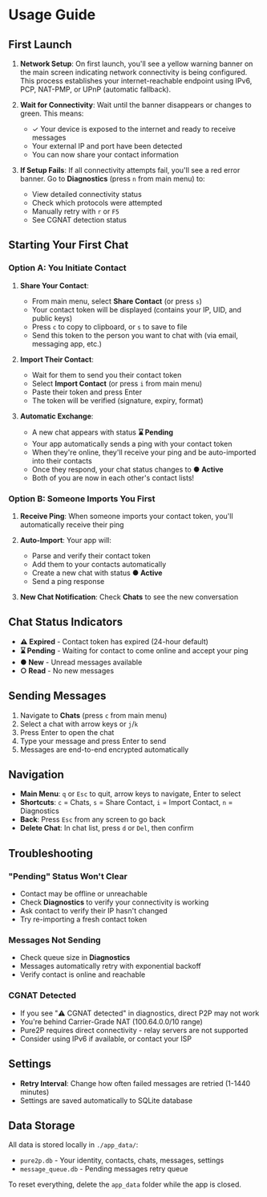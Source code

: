 # Usage Guide

## First Launch

1. **Network Setup**: On first launch, you'll see a yellow warning banner on the main screen indicating network connectivity is being configured. This process establishes your internet-reachable endpoint using IPv6, PCP, NAT-PMP, or UPnP (automatic fallback).

2. **Wait for Connectivity**: Wait until the banner disappears or changes to green. This means:
   - ✓ Your device is exposed to the internet and ready to receive messages
   - Your external IP and port have been detected
   - You can now share your contact information

3. **If Setup Fails**: If all connectivity attempts fail, you'll see a red error banner. Go to **Diagnostics** (press `n` from main menu) to:
   - View detailed connectivity status
   - Check which protocols were attempted
   - Manually retry with `r` or `F5`
   - See CGNAT detection status

## Starting Your First Chat

### Option A: You Initiate Contact

1. **Share Your Contact**:
   - From main menu, select **Share Contact** (or press `s`)
   - Your contact token will be displayed (contains your IP, UID, and public keys)
   - Press `c` to copy to clipboard, or `s` to save to file
   - Send this token to the person you want to chat with (via email, messaging app, etc.)

2. **Import Their Contact**:
   - Wait for them to send you their contact token
   - Select **Import Contact** (or press `i` from main menu)
   - Paste their token and press Enter
   - The token will be verified (signature, expiry, format)

3. **Automatic Exchange**:
   - A new chat appears with status **⌛ Pending**
   - Your app automatically sends a ping with your contact token
   - When they're online, they'll receive your ping and be auto-imported into their contacts
   - Once they respond, your chat status changes to **● Active**
   - Both of you are now in each other's contact lists!

### Option B: Someone Imports You First

1. **Receive Ping**: When someone imports your contact token, you'll automatically receive their ping

2. **Auto-Import**: Your app will:
   - Parse and verify their contact token
   - Add them to your contacts automatically
   - Create a new chat with status **● Active**
   - Send a ping response

3. **New Chat Notification**: Check **Chats** to see the new conversation

## Chat Status Indicators

- **⚠ Expired** - Contact token has expired (24-hour default)
- **⌛ Pending** - Waiting for contact to come online and accept your ping
- **● New** - Unread messages available
- **○ Read** - No new messages

## Sending Messages

1. Navigate to **Chats** (press `c` from main menu)
2. Select a chat with arrow keys or `j`/`k`
3. Press Enter to open the chat
4. Type your message and press Enter to send
5. Messages are end-to-end encrypted automatically

## Navigation

- **Main Menu**: `q` or `Esc` to quit, arrow keys to navigate, Enter to select
- **Shortcuts**: `c` = Chats, `s` = Share Contact, `i` = Import Contact, `n` = Diagnostics
- **Back**: Press `Esc` from any screen to go back
- **Delete Chat**: In chat list, press `d` or `Del`, then confirm

## Troubleshooting

### "Pending" Status Won't Clear
- Contact may be offline or unreachable
- Check **Diagnostics** to verify your connectivity is working
- Ask contact to verify their IP hasn't changed
- Try re-importing a fresh contact token

### Messages Not Sending
- Check queue size in **Diagnostics**
- Messages automatically retry with exponential backoff
- Verify contact is online and reachable

### CGNAT Detected
- If you see "⚠️ CGNAT detected" in diagnostics, direct P2P may not work
- You're behind Carrier-Grade NAT (100.64.0.0/10 range)
- Pure2P requires direct connectivity - relay servers are not supported
- Consider using IPv6 if available, or contact your ISP

## Settings

- **Retry Interval**: Change how often failed messages are retried (1-1440 minutes)
- Settings are saved automatically to SQLite database

## Data Storage

All data is stored locally in `./app_data/`:
- `pure2p.db` - Your identity, contacts, chats, messages, settings
- `message_queue.db` - Pending messages retry queue

To reset everything, delete the `app_data` folder while the app is closed.
